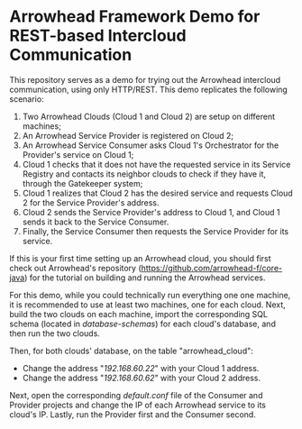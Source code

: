 # Arrowhead Framework Demo for REST-based Intercloud Communication

This repository serves as a demo for trying out the Arrowhead intercloud communication, using only HTTP/REST.
This demo replicates the following scenario:
1. Two Arrowhead Clouds (Cloud 1 and Cloud 2) are setup on different machines;
2. An Arrowhead Service Provider is registered on Cloud 2;
3. An Arrowhead Service Consumer asks Cloud 1's Orchestrator for the Provider's service on Cloud 1;
4. Cloud 1 checks that it does not have the requested service in its Service Registry and contacts its neighbor clouds to check if they have it, through the Gatekeeper system;
5. Cloud 1 realizes that Cloud 2 has the desired service and requests Cloud 2 for the Service Provider's address.
6. Cloud 2 sends the Service Provider's address to Cloud 1, and Cloud 1 sends it back to the Service Consumer.
7. Finally, the Service Consumer then requests the Service Provider for its service.

If this is your first time setting up an Arrowhead cloud, you should first check out Arrowhead's repository (https://github.com/arrowhead-f/core-java) for the tutorial on building and running the Arrowhead services.

For this demo, while you could technically run everything one one machine, it is recommended to use at least two machines, one for each cloud. Next, build the two clouds on each machine, import the corresponding SQL schema (located in _database-schemas_) for each cloud's database, and then run the two clouds.

Then, for both clouds' database, on the table "arrowhead_cloud":
 * Change the address "_192.168.60.22_" with your Cloud 1 address.
 * Change the address "_192.168.60.62_" with your Cloud 2 address.

Next, open the corresponding _default.conf_ file of the Consumer and Provider projects and change the IP of each Arrowhead service to its cloud's IP. Lastly, run the Provider first and the Consumer second.
